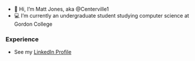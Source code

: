 - 👋 Hi, I’m Matt Jones, aka @Centerville1
- 💻 I’m currently an undergraduate student studying computer science at Gordon College

### Experience

- See my [LinkedIn Profile](https://www.linkedin.com/in/matt-jones-a7b389292/)


<!---
Centerville1/Centerville1 is a ✨ special ✨ repository because its `README.md` (this file) appears on your GitHub profile.
You can click the Preview link to take a look at your changes.
--->
